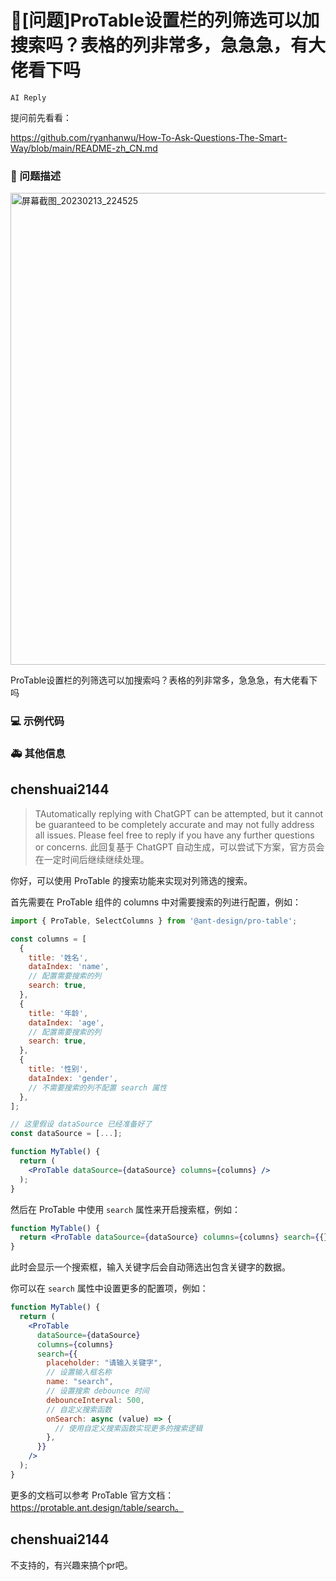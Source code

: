 # 🧐[问题]ProTable设置栏的列筛选可以加搜索吗？表格的列非常多，急急急，有大佬看下吗

`AI Reply`

提问前先看看：

https://github.com/ryanhanwu/How-To-Ask-Questions-The-Smart-Way/blob/main/README-zh_CN.md

### 🧐 问题描述

<img width="755" alt="屏幕截图_20230213_224525" src="https://user-images.githubusercontent.com/45730064/218490004-6b8915d6-339d-4c57-9688-10064781f81c.png">

<!--
详细地描述问题，让大家都能理解
-->

ProTable设置栏的列筛选可以加搜索吗？表格的列非常多，急急急，有大佬看下吗

### 💻 示例代码

<!--
如果你有解决方案，在这里清晰地阐述
-->

### 🚑 其他信息

<!--
如截图等其他信息可以贴在这里
-->

## chenshuai2144

> TAutomatically replying with ChatGPT can be attempted, but it cannot be guaranteed to be completely accurate and may not fully address all issues. Please feel free to reply if you have any further questions or concerns.
> 此回复基于 ChatGPT 自动生成，可以尝试下方案，官方员会在一定时间后继续继续处理。

你好，可以使用 ProTable 的搜索功能来实现对列筛选的搜索。

首先需要在 ProTable 组件的 columns 中对需要搜索的列进行配置，例如：

```jsx
import { ProTable, SelectColumns } from '@ant-design/pro-table';

const columns = [
  {
    title: '姓名',
    dataIndex: 'name',
    // 配置需要搜索的列
    search: true,
  },
  {
    title: '年龄',
    dataIndex: 'age',
    // 配置需要搜索的列
    search: true,
  },
  {
    title: '性别',
    dataIndex: 'gender',
    // 不需要搜索的列不配置 search 属性
  },
];

// 这里假设 dataSource 已经准备好了
const dataSource = [...];

function MyTable() {
  return (
    <ProTable dataSource={dataSource} columns={columns} />
  );
}
```

然后在 ProTable 中使用 `search` 属性来开启搜索框，例如：

```jsx
function MyTable() {
  return <ProTable dataSource={dataSource} columns={columns} search={{}} />;
}
```

此时会显示一个搜索框，输入关键字后会自动筛选出包含关键字的数据。

你可以在 `search` 属性中设置更多的配置项，例如：

```jsx
function MyTable() {
  return (
    <ProTable
      dataSource={dataSource}
      columns={columns}
      search={{
        placeholder: "请输入关键字",
        // 设置输入框名称
        name: "search",
        // 设置搜索 debounce 时间
        debounceInterval: 500,
        // 自定义搜索函数
        onSearch: async (value) => {
          // 使用自定义搜索函数实现更多的搜索逻辑
        },
      }}
    />
  );
}
```

更多的文档可以参考 ProTable 官方文档：https://protable.ant.design/table/search。

## chenshuai2144

不支持的，有兴趣来搞个pr吧。
